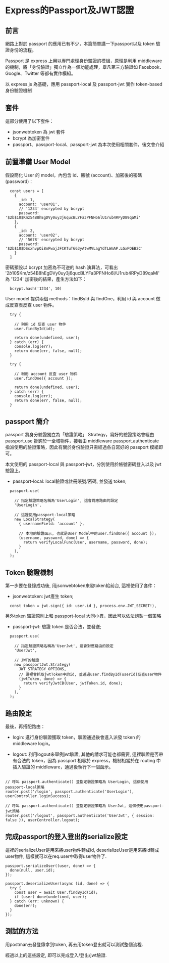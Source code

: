 # Express的Passport及JWT認證

## 前言

網路上對於 passport 的應用已有不少，本篇簡單講一下passport以及 token 驗證身份的流程。

Passport 是 express 上用以專門處理身份驗證的模組，原理是利用 middleware 的機制，將「身份驗證」獨立作為一個功能處理，舉凡第三方驗證如 Facebook、Google、Twitter 等都有實作模組。

以 express.js 為基礎，應用 passport-local 及 passport-jwt 實作 token-based 身份驗證機制

## 套件

這部分使用了以下套件：

- jsonwebtoken 為 jwt 套件
- bcrypt 為加密套件
- passport、passport-local、passport-jwt 為本次使用相關套件，後文會介紹

## 前置準備 User Model

假設簡化 User 的 model，內包含 id、賬號 (account)、加密後的密碼 (password)：

```
  const users = [
    {
      _id: 1,
      account: 'user01',
      // '1234' encrypted by bcrypt
      password: '$2b$10$Kmz54B8hEgDVy0uy3j6qucBLYFa3PFNHo6lU1rub4RPyD89qaMi'
    },
    {
      _id: 2,
      account: 'user02',
      // '5678' encrypted by bcrypt
      password: '$2b$10$DSsxhvpOi8nPwajJFCKTuT663yAtwMVLagYdTLWmAP.LGxPOEB2C'
    }
  ]
```

密碼預設以 bcrypt 加密為不可逆的 hash 演算法，可看出 '$2b$10$Km/z54B8hEgDVy0uy3j6qucBLYFa3PFNHo6l/U1rub4RPyD89qaMi' 為 '1234' 加密後的結果，產生方法如下：

```
  bcrypt.hash('1234', 10)
```

User model 提供兩個 methods：findById 與 findOne，利用 id 與 account 做成反查表反查 user 物件。

```
  try {

    // 利用 id 反查 user 物件
    user.findById(id);

    return done(undefined, user);
  } catch (err) {
    console.log(err);
    return done(err, false, null);
  }

  try {

    // 利用 account 反查 user 物件
    user.findOne({ account });

    return done(undefined, user);
  } catch (err) {
    console.log(err);
    return done(err, false, null);
  }
```

## passport 簡介

passport 將身分驗證獨立為「驗證策略」 Strategy，寫好的驗證策略會經由 passport.use 掛鉤於一全域物件，接著由 middleware passport.authenticate 指派使用的驗證策略，因此有關於身份驗證只需經過各自寫好的 passport 模組即可。

本文使用的 passport-local 與 passport-jwt，分別使用於帳號密碼登入以及 jwt 驗證上。

- passport-local: local驗證或註冊賬號/密碼, 並發送 token;

```
  passport.use(

    // 指定驗證策略名稱為'UserLogin', 這會對應路由的設定
    'UserLogin',

    // 這裡使用passport-local策略
    new LocalStrategy(
      { usernameField: 'account' },

      // 本地的驗證函示, 也就是User Model中的user.findOne({ account });
      (username, password, done) => {
        return verifyLocalFunc(User, username, password, done);
      }
    ),
  );
```

## Token 驗證機制

第一步要在登錄成功後, 用jsonwebtoken來發token給前台, 這裡使用了套件：

- jsonwebtoken: jwt產生 token;

```
  const token = jwt.sign({ id: user.id }, process.env.JWT_SECRET!),
```

另外token 驗證原則上和 passport-local 大同小異，因此可以依法炮製一個策略

- passport-jwt: 驗證 token 是否合法，並發送;

```
  passport.use(

    // 指定驗證策略名稱為'UserJwt', 這會對應路由的設定
    'UserJwt',

    // JWT的驗證
    new passportJwt.Strategy(
      JWT_STRATEGY_OPTIONS,
      // 這裡會抓取jwtToken中的id, 並透過user.findById(userId)反查user物件
      (jwtToken, done) => {
        return verifyJwtCB(User, jwtToken.id, done);
      }
    ),
  );
```

## 路由設定

最後，再搭配路由：

- login: 進行身份驗證獲取 token，驗證通過後會進入派發 token 的 middleware login。

- logout: 利用logout來舉例jwt驗證, 其他的請求可能也都需要, 這裡驗證是否帶有合法的 token，因為 passport 相容於 express，機制相當於在 routing 中插入驗證的 middleware，通過後執行下一個函示。

```

// 呼叫 passport.authenticate() 並指定驗證策略為 UserLogin, 這個使用passport-local策略
router.post('/login', passport.authenticate('UserLogin'), userController.loginSuccess);

// 呼叫 passport.authenticate() 並指定驗證策略為 UserJwt, 這個使用passport-jwt策略
router.post('/logout', passport.authenticate('UserJwt', { session: false }), userController.logout);

```

## 完成passport的登入登出的serialize設定

這裡的serializeUser是用來將user物件轉成id, deserializeUser是用來將id轉成user物件, 這樣就可以在req.user中取得user物件了.

```
passport.serializeUser((user, done) => {
  done(null, user.id);
});

passport.deserializeUser(async (id, done) => {
  try {
    const user = await User.findById(id);
    if (user) done(undefined, user);
  } catch (err: unknown) {
    done(err);
  }
});
```

## 測試的方法

用postman去發登錄拿到token, 再去用token登出就可以測試整個流程.

經過以上的這些設定, 即可以完成登入/登出/jwt驗證.
